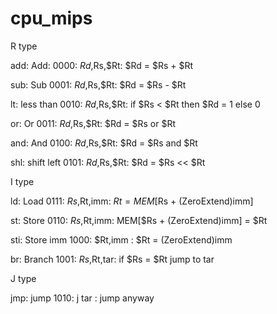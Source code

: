 # cpu_mips

R type

add:		Add:			0000:	$Rd,$Rs,$Rt:	$Rd = $Rs + $Rt

sub:		Sub			0001:	$Rd,$Rs,$Rt:	$Rd = $Rs - $Rt

lt:		less than		0010:	$Rd,$Rs,$Rt:	if $Rs < $Rt then $Rd = 1 else 0

or:		Or			0011:	$Rd,$Rs,$Rt:	$Rd = $Rs or $Rt

and:		And			0100:	$Rd,$Rs,$Rt:	$Rd = $Rs and $Rt

shl:		shift left		0101: $Rd,$Rs,$Rt:	$Rd = $Rs << $Rt

I type

ld:		Load			0111:	$Rs,$Rt,imm:	$Rt = MEM[$Rs + (ZeroExtend)imm]

st:		Store			0110:	$Rs,$Rt,imm:	MEM[$Rs + (ZeroExtend)imm] = $Rt

sti:		Store imm		1000:	$Rt,imm    :	$Rt = (ZeroExtend)imm

br:		Branch			1001:	$Rs,$Rt,tar:	if $Rs = $Rt jump to tar

J type

jmp:		jump			1010:	j tar	  :		jump anyway
